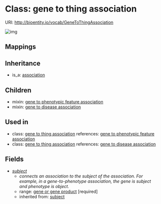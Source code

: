 # Class: gene to thing association




URI: http://bioentity.io/vocab/GeneToThingAssociation

![img](http://yuml.me/diagram/nofunky/class/\[Association]^-\[GeneToThingAssociation],%20\[GeneToThingAssociation]-%20subject>\[GeneOrGeneProduct],%20)
## Mappings

## Inheritance

 *  is_a: [association](Association.md)
## Children

 *  mixin: [gene to phenotypic feature association](GeneToPhenotypicFeatureAssociation.md)
 *  mixin: [gene to disease association](GeneToDiseaseAssociation.md)
## Used in

 *  class: [gene to thing association](GeneToThingAssociation.md) references: [gene to phenotypic feature association](GeneToPhenotypicFeatureAssociation.md)
 *  class: [gene to thing association](GeneToThingAssociation.md) references: [gene to disease association](GeneToDiseaseAssociation.md)
## Fields

 * _[subject](subject.md)_
    * _connects an association to the subject of the association. For example, in a gene-to-phenotype association, the gene is subject and phenotype is object._
    * range: [gene or gene product](GeneOrGeneProduct.md) [required]
    * inherited from: [subject](subject.md)
